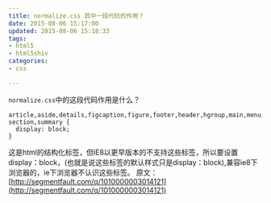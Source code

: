 ```yaml
---
title: normalize.css 其中一段代码的作用？
date: 2015-08-06 15:17:00
updated: 2015-08-06 15:18:33
tags: 
- html5
- html5shiv
categories: 
- css

---
```

`normalize.css`中的这段代码作用是什么？

    article,aside,details,figcaption,figure,footer,header,hgroup,main,menu,nav,
    section,summary {
      display: block;
    }


<!--more-->


这是html的结构化标签，但IE8以更早版本的不支持这些标签，所以要设置display：block，(也就是说这些标签的默认样式只是display：block),兼容ie8下浏览器的，ie下浏览器不认识这些标签。
原文：[http://segmentfault.com/q/1010000003014121](http://segmentfault.com/q/1010000003014121)